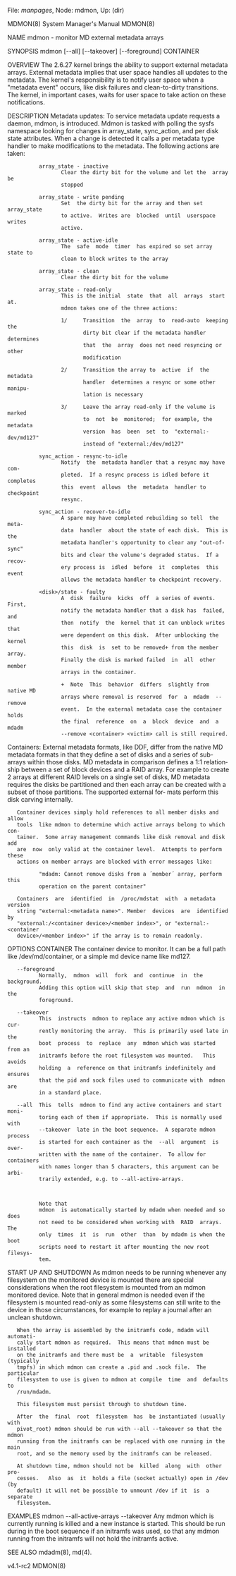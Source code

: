File: *manpages*,  Node: mdmon,  Up: (dir)

MDMON(8)                    System Manager's Manual                   MDMON(8)



NAME
       mdmon - monitor MD external metadata arrays


SYNOPSIS
       mdmon [--all] [--takeover] [--foreground] CONTAINER


OVERVIEW
       The  2.6.27  kernel  brings  the  ability  to support external metadata
       arrays.  External metadata implies that user space handles all  updates
       to  the  metadata.  The kernel's responsibility is to notify user space
       when a "metadata event" occurs, like disk failures  and  clean-to-dirty
       transitions.   The  kernel, in important cases, waits for user space to
       take action on these notifications.


DESCRIPTION
   Metadata updates:
       To service metadata update requests a  daemon,  mdmon,  is  introduced.
       Mdmon is tasked with polling the sysfs namespace looking for changes in
       array_state, sync_action, and per disk state attributes.  When a change
       is  detected it calls a per metadata type handler to make modifications
       to the metadata.  The following actions are taken:

              array_state - inactive
                     Clear the dirty bit for the volume and let the  array  be
                     stopped

              array_state - write pending
                     Set  the dirty bit for the array and then set array_state
                     to active.  Writes are  blocked  until  userspace  writes
                     active.

              array_state - active-idle
                     The  safe  mode  timer  has expired so set array state to
                     clean to block writes to the array

              array_state - clean
                     Clear the dirty bit for the volume

              array_state - read-only
                     This is the initial  state  that  all  arrays  start  at.
                     mdmon takes one of the three actions:

                     1/     Transition  the  array  to  read-auto  keeping the
                            dirty bit clear if the metadata handler determines
                            that  the  array  does not need resyncing or other
                            modification

                     2/     Transition the array to  active  if  the  metadata
                            handler  determines a resync or some other manipu‐
                            lation is necessary

                     3/     Leave the array read-only if the volume is  marked
                            to  not  be  monitored;  for example, the metadata
                            version  has  been  set  to  "external:-dev/md127"
                            instead of "external:/dev/md127"

              sync_action - resync-to-idle
                     Notify  the  metadata handler that a resync may have com‐
                     pleted.  If a resync process is idled before it completes
                     this  event  allows  the  metadata  handler to checkpoint
                     resync.

              sync_action - recover-to-idle
                     A spare may have completed rebuilding so tell  the  meta‐
                     data  handler  about the state of each disk.  This is the
                     metadata handler's opportunity to clear any "out-of-sync"
                     bits and clear the volume's degraded status.  If a recov‐
                     ery process is  idled  before  it  completes  this  event
                     allows the metadata handler to checkpoint recovery.

              <disk>/state - faulty
                     A  disk  failure  kicks  off  a series of events.  First,
                     notify the metadata handler that a disk has  failed,  and
                     then  notify  the  kernel that it can unblock writes that
                     were dependent on this disk.  After unblocking the kernel
                     this  disk  is  set to be removed+ from the member array.
                     Finally the disk is marked failed  in  all  other  member
                     arrays in the container.

                     +  Note  This  behavior  differs  slightly from native MD
                     arrays where removal is reserved  for  a  mdadm  --remove
                     event.  In the external metadata case the container holds
                     the final  reference  on  a  block  device  and  a  mdadm
                     --remove <container> <victim> call is still required.


   Containers:
       External metadata formats, like DDF, differ from the native MD metadata
       formats in that they define a set of disks and a series  of  sub-arrays
       within  those disks.  MD metadata in comparison defines a 1:1 relation‐
       ship between a set of block devices and a RAID array.  For  example  to
       create  2  arrays at different RAID levels on a single set of disks, MD
       metadata requires the disks be partitioned and then each array  can  be
       created with a subset of those partitions.  The supported external for‐
       mats perform this disk carving internally.

       Container devices simply hold references to all member disks and  allow
       tools  like mdmon to determine which active arrays belong to which con‐
       tainer.  Some array management commands like disk removal and disk  add
       are  now  only valid at the container level.  Attempts to perform these
       actions on member arrays are blocked with error messages like:

              "mdadm: Cannot remove disks from a ´member´ array, perform  this
              operation on the parent container"

       Containers  are  identified  in  /proc/mdstat  with  a metadata version
       string "external:<metadata name>". Member  devices  are  identified  by
       "external:/<container device>/<member index>", or "external:-<container
       device>/<member index>" if the array is to remain readonly.


OPTIONS
       CONTAINER
              The container device to monitor.  It can be  a  full  path  like
              /dev/md/container, or a simple md device name like md127.

       --foreground
              Normally,  mdmon  will  fork  and  continue  in  the background.
              Adding this option will skip that step  and  run  mdmon  in  the
              foreground.

       --takeover
              This  instructs  mdmon to replace any active mdmon which is cur‐
              rently monitoring the array.  This is primarily used late in the
              boot  process  to  replace  any  mdmon which was started from an
              initramfs before the root filesystem was mounted.   This  avoids
              holding  a  reference on that initramfs indefinitely and ensures
              that the pid and sock files used to communicate with  mdmon  are
              in a standard place.

       --all  This  tells  mdmon to find any active containers and start moni‐
              toring each of them if appropriate.  This is normally used  with
              --takeover  late in the boot sequence.  A separate mdmon process
              is started for each container as the  --all  argument  is  over-
              written with the name of the container.  To allow for containers
              with names longer than 5 characters, this argument can be  arbi‐
              trarily extended, e.g. to --all-active-arrays.



              Note that
              mdmon  is automatically started by mdadm when needed and so does
              not need to be considered when working with  RAID  arrays.   The
              only  times  it  is  run  other  than  by mdadm is when the boot
              scripts need to restart it after mounting the new root  filesys‐
              tem.


START UP AND SHUTDOWN
       As  mdmon  needs to be running whenever any filesystem on the monitored
       device is mounted  there  are  special  considerations  when  the  root
       filesystem  is  mounted  from  an mdmon monitored device.  Note that in
       general mdmon is needed even if the filesystem is mounted read-only  as
       some  filesystems can still write to the device in those circumstances,
       for example to replay a journal after an unclean shutdown.

       When the array is assembled by the initramfs code, mdadm will automati‐
       cally start mdmon as required.  This means that mdmon must be installed
       on the initramfs and there must be  a  writable  filesystem  (typically
       tmpfs) in which mdmon can create a .pid and .sock file.  The particular
       filesystem to use is given to mdmon at compile  time  and  defaults  to
       /run/mdadm.

       This filesystem must persist through to shutdown time.

       After  the  final  root  filesystem  has  be instantiated (usually with
       pivot_root) mdmon should be run with --all --takeover so that the mdmon
       running from the initramfs can be replaced with one running in the main
       root, and so the memory used by the initramfs can be released.

       At shutdown time, mdmon should not be  killed  along  with  other  pro‐
       cesses.   Also  as  it  holds a file (socket actually) open in /dev (by
       default) it will not be possible to unmount /dev if it  is  a  separate
       filesystem.


EXAMPLES
         mdmon --all-active-arrays --takeover
       Any  mdmon  which  is currently running is killed and a new instance is
       started.  This should  be  run  during  in  the  boot  sequence  if  an
       initramfs  was  used, so that any mdmon running from the initramfs will
       not hold the initramfs active.

SEE ALSO
       mdadm(8), md(4).



v4.1-rc2                                                              MDMON(8)
